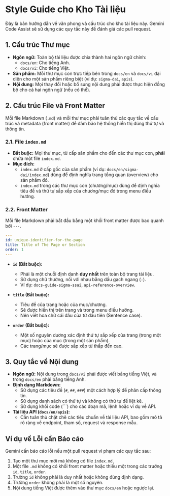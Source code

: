 # Style Guide cho Kho Tài liệu

Đây là bản hướng dẫn về văn phong và cấu trúc cho kho tài liệu này. Gemini Code Assist sẽ sử dụng các quy tắc này để đánh giá các pull request.

## 1. Cấu trúc Thư mục

- **Ngôn ngữ:** Toàn bộ tài liệu được chia thành hai ngôn ngữ chính:
  - `docs/en`: Cho tiếng Anh.
  - `docs/vi`: Cho tiếng Việt.
- **Sản phẩm:** Mỗi thư mục con trực tiếp bên trong `docs/en` và `docs/vi` đại diện cho một sản phẩm riêng biệt (ví dụ: `sigma-dai`, `apis`).
- **Nội dung:** Mọi thay đổi hoặc bổ sung nội dung phải được thực hiện đồng bộ cho cả hai ngôn ngữ (nếu có thể).

## 2. Cấu trúc File và Front Matter

Mỗi file Markdown (`.md`) và mỗi thư mục phải tuân thủ các quy tắc về cấu trúc và metadata (front matter) để đảm bảo hệ thống hiển thị đúng thứ tự và thông tin.

### 2.1. File `index.md`

- **Bắt buộc:** Mọi thư mục, từ cấp sản phẩm cho đến các thư mục con, **phải** chứa một file `index.md`.
- **Mục đích:**
  - `index.md` ở cấp gốc của sản phẩm (ví dụ: `docs/en/sigma-dai/index.md`) dùng để định nghĩa trang tổng quan (overview) cho sản phẩm đó.
  - `index.md` trong các thư mục con (chương/mục) dùng để định nghĩa tiêu đề và thứ tự sắp xếp của chương/mục đó trong menu điều hướng.

### 2.2. Front Matter

Mỗi file Markdown phải bắt đầu bằng một khối front matter được bao quanh bởi `---`.

```yaml
---
id: unique-identifier-for-the-page
title: Title of The Page or Section
order: 1
---
```

- **`id` (Bắt buộc):**
  - Phải là một chuỗi định danh **duy nhất** trên toàn bộ trang tài liệu.
  - Sử dụng chữ thường, nối với nhau bằng dấu gạch ngang (`-`).
  - Ví dụ: `docs-guide-sigma-ssai`, `api-reference-overview`.

- **`title` (Bắt buộc):**
  - Tiêu đề của trang hoặc của mục/chương.
  - Sẽ được hiển thị trên trang và trong menu điều hướng.
  - Nên viết hoa chữ cái đầu của từ đầu tiên (Sentence case).

- **`order` (Bắt buộc):**
  - Một số nguyên dương xác định thứ tự sắp xếp của trang (trong một mục) hoặc của mục (trong một sản phẩm).
  - Các trang/mục sẽ được sắp xếp từ thấp đến cao.

## 3. Quy tắc về Nội dung

- **Ngôn ngữ:** Nội dung trong `docs/vi` phải được viết bằng tiếng Việt, và trong `docs/en` phải bằng tiếng Anh.
- **Định dạng Markdown:**
  - Sử dụng các tiêu đề (`#`, `##`, `###`) một cách hợp lý để phân cấp thông tin.
  - Sử dụng danh sách có thứ tự và không có thứ tự để liệt kê.
  - Sử dụng khối code (```) cho các đoạn mã, lệnh hoặc ví dụ về API.
- **Tài liệu API (`docs/en/apis`):**
  - Cần tuân thủ chặt chẽ các tiêu chuẩn về tài liệu API, bao gồm mô tả rõ ràng về endpoint, tham số, request và response mẫu.

## Ví dụ về Lỗi cần Báo cáo

Gemini cần báo cáo lỗi nếu một pull request vi phạm các quy tắc sau:

1.  Tạo một thư mục mới mà không có file `index.md`.
2.  Một file `.md` không có khối front matter hoặc thiếu một trong các trường `id`, `title`, `order`.
3.  Trường `id` không phải là duy nhất hoặc không đúng định dạng.
4.  Trường `order` không phải là một số nguyên.
5.  Nội dung tiếng Việt được thêm vào thư mục `docs/en` hoặc ngược lại.
